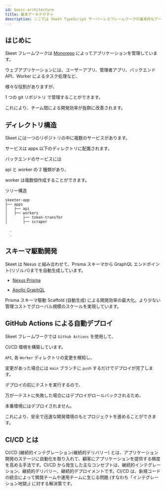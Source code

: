 ```yaml
---
id: basic-architecture
title: 基本アーキテクチャ
description: ここでは Skeet TypeScript サーバーレスフレームワークの基本的なアーキテクチャについて説明します。
---
```


## はじめに

Skeet フレームワークは [Monorepo](https://en.wikipedia.org/wiki/Monorepo) によってアプリケーションを管理しています。

ウェブアプリケーションには、ユーザーアプリ、管理者アプリ、バックエンド API、Worker によるタスク処理など、

様々な役割がありますが、

1 つの git リポジトリ で管理することができます。

これにより、チーム間による開発効率が抜群に改善されます。

## ディレクトリ構造

Skeet には一つのリポジトリの中に複数のサービスがあります。

サービスは apps 以下のディレクトリに配置されます。

バックエンドのサービスには

api と worker の 2 種類があり、

worker は複数個作成することができます。

ツリー構造

```
skeeter-app
├── apps
│   ├── api
│   ├── workers
│       ├── token-transfer
│       ├── scraper

  .
  .
```

## スキーマ駆動開発

Skeet は Nexus と組み合わせて、Prisma スキーマから GraphQL エンドポイント(リゾルバ)までを自動生成しています。

- [Nexus Prisma](https://graphql-nexus.github.io/nexus-prisma)

- [Apollo GraphQL](https://www.apollographql.com/)

Prisma スキーマ駆動 Scaffold (自動生成) による開発効率の最大化。より少ない管理コストでグローバル規模のスケールを実現しています。

## GitHub Actions による自動デプロイ

Skeet フレームワークでは `Github Actions` を使用して、

CI/CD 環境を構築しています。

`API`, 各 `Worker` ディレクトリの変更を検知し、

変更があった場合には `main` ブランチに `push` するだけでデプロイが完了します。

デプロイの前にテストを実行するので、

万が一テストに失敗した場合にはデプロイがロールバックされるため、

本番環境にはデプロイされません。

これにより、安全で迅速な開発環境のもとプロジェクトを進めることができます。

## CI/CD とは

CI/CD (継続的インテグレーション/継続的デリバリー) とは、アプリケーション開発のステージに自動化を取り入れて、顧客にアプリケーションを提供する頻度を高める手法です。CI/CD から発生した主なコンセプトは、継続的インテグレーション、継続的デリバリー、継続的デプロイメントです。CI/CD は、新規コードの統合によって開発チームや運用チームに生じる問題 (すなわち「インテグレーション地獄」) に対する解決策です。
